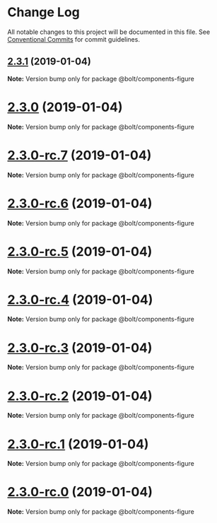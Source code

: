 # Change Log

All notable changes to this project will be documented in this file.
See [Conventional Commits](https://conventionalcommits.org) for commit guidelines.

## [2.3.1](https://github.com/bolt-design-system/bolt/tree/master/packages/components/bolt-figure/compare/v2.3.0...v2.3.1) (2019-01-04)

**Note:** Version bump only for package @bolt/components-figure





# [2.3.0](https://github.com/bolt-design-system/bolt/tree/master/packages/components/bolt-figure/compare/v2.3.0-rc.7...v2.3.0) (2019-01-04)

**Note:** Version bump only for package @bolt/components-figure





# [2.3.0-rc.7](https://github.com/bolt-design-system/bolt/tree/master/packages/components/bolt-figure/compare/v2.3.0-rc.6...v2.3.0-rc.7) (2019-01-04)

**Note:** Version bump only for package @bolt/components-figure





# [2.3.0-rc.6](https://github.com/bolt-design-system/bolt/tree/master/packages/components/bolt-figure/compare/v2.3.0-rc.5...v2.3.0-rc.6) (2019-01-04)

**Note:** Version bump only for package @bolt/components-figure





# [2.3.0-rc.5](https://github.com/bolt-design-system/bolt/tree/master/packages/components/bolt-figure/compare/v2.3.0-rc.4...v2.3.0-rc.5) (2019-01-04)

**Note:** Version bump only for package @bolt/components-figure





# [2.3.0-rc.4](https://github.com/bolt-design-system/bolt/tree/master/packages/components/bolt-figure/compare/v2.3.0-rc.3...v2.3.0-rc.4) (2019-01-04)

**Note:** Version bump only for package @bolt/components-figure





# [2.3.0-rc.3](https://github.com/bolt-design-system/bolt/tree/master/packages/components/bolt-figure/compare/v2.3.0-rc.2...v2.3.0-rc.3) (2019-01-04)

**Note:** Version bump only for package @bolt/components-figure





# [2.3.0-rc.2](https://github.com/bolt-design-system/bolt/tree/master/packages/components/bolt-figure/compare/v2.3.0-rc.1...v2.3.0-rc.2) (2019-01-04)

**Note:** Version bump only for package @bolt/components-figure





# [2.3.0-rc.1](https://github.com/bolt-design-system/bolt/tree/master/packages/components/bolt-figure/compare/vv2.3.0-rc.0...v2.3.0-rc.1) (2019-01-04)

**Note:** Version bump only for package @bolt/components-figure





# [2.3.0-rc.0](https://github.com/bolt-design-system/bolt/tree/master/packages/components/bolt-figure/compare/v2.2.1...v2.3.0-rc.0) (2019-01-04)

**Note:** Version bump only for package @bolt/components-figure
